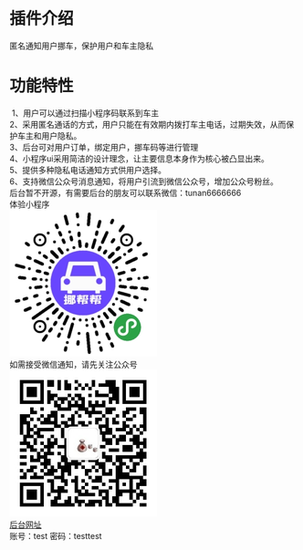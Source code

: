 # 插件介绍
匿名通知用户挪车，保护用户和车主隐私   
# 功能特性
 1、用户可以通过扫描小程序码联系到车主  
2、采用匿名通话的方式，用户只能在有效期内拨打车主电话，过期失效，从而保护车主和用户隐私。  
3、后台可对用户订单，绑定用户，挪车码等进行管理  
4、小程序ui采用简洁的设计理念，让主要信息本身作为核心被凸显出来。  
5、提供多种隐私电话通知方式供用户选择。  
6、支持微信公众号消息通知，将用户引流到微信公众号，增加公众号粉丝。  
后台暂不开源，有需要后台的朋友可以联系微信：tunan6666666  
体验小程序  
![image.png](https://github.com/zhangsanproject/uniappnc/raw/master/static/pages/images/qrcode.png)  
如需接受微信通知，请先关注公众号  
![image.png](https://github.com/zhangsanproject/uniappnc/raw/master/static/pages/images/7bb5fad244cb931399549aec9faffeca.png)  
[后台网址](https://tn.rdtxgj.com/MNQYRauFiC.php/index/login "体验网址")  
账号：test 密码：testtest  

